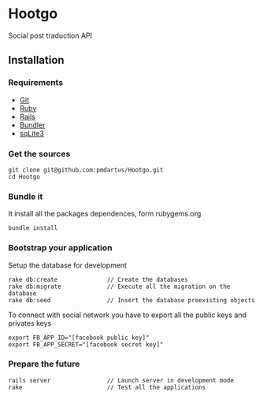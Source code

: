 Hootgo
======

Social post traduction API

Installation
------------

### Requirements

* [Git](http://git-scm.com/)
* [Ruby](http://www.ruby-lang.org/fr/)
* [Rails](http://rubyonrails.org/)
* [Bundler](http://gembundler.com/)
* [sqLite3](http://www.sqlite.org/)

### Get the sources

```shell
git clone git@github.com:pmdartus/Hootgo.git
cd Hootgo
```

### Bundle it

It install all the packages dependences, form rubygems.org

```shell
bundle install
```

### Bootstrap your application

Setup the database for development

```shell
rake db:create				// Create the databases
rake db:migrate				// Execute all the migration on the database
rake db:seed				// Insert the database preexisting objects
```

To connect with social network you have to export all the public keys and privates keys

```shell
export FB_APP_ID="[facebook public key]"
export FB_APP_SECRET="[facebook secret key]"
```

### Prepare the future

```shell
rails server				// Launch server in development mode
rake						// Test all the applications
```